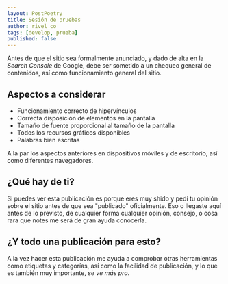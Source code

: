 ```yaml
---
layout: PostPoetry
title: Sesión de pruebas
author: rivel_co
tags: [develop, prueba]
published: false
---
```

Antes de que el sitio sea formalmente anunciado, y dado de alta en la *Search Console* de Google, debe ser sometido a un chequeo general de contenidos, así como funcionamiento general del sitio.

## Aspectos a considerar

- Funcionamiento correcto de hipervínculos
- Correcta disposición de elementos en la pantalla
- Tamaño de fuente proporcional al tamaño de la pantalla
- Todos los recursos gráficos disponibles
- Palabras bien escritas

A la par los aspectos anteriores en dispositivos móviles y de escritorio, así como diferentes navegadores.

## ¿Qué hay de ti?

Si puedes ver esta publicación es porque eres muy shido y pedí tu opinión sobre el sitio antes de que sea "publicado" oficialmente. Eso o llegaste aquí antes de lo previsto, de cualquier forma cualquier opinión, consejo, o cosa rara que notes me será de gran ayuda conocerla.

## ¿Y todo una publicación para esto?

A la vez hacer esta publicación me ayuda a comprobar otras herramientas como etiquetas y categorías, así como la facilidad de publicación, y lo que es también muy importante, *se ve más pro*.